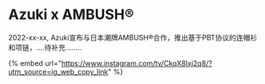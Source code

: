 # Azuki x AMBUSH®

2022-xx-xx, Azuki宣布与日本潮牌AMBUSH®合作，推出基于PBT协议的连帽衫和项链，....待补充........



{% embed url="https://www.instagram.com/tv/CkqX8Ixj2q8/?utm_source=ig_web_copy_link" %}
